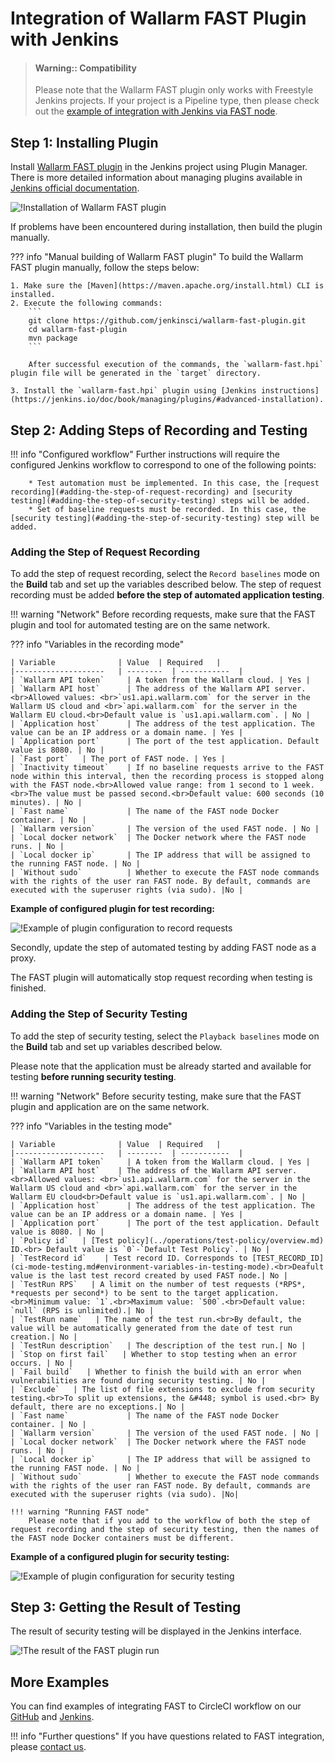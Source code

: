 [fast-node-token]:              ../operations/create-node.md
[fast-ci-mode-record]:          ci-mode-recording.md#environment-variables-in-recording-mode

[mail-to-us]:                   mailto:support@wallarm.com
[fast-examples-github]:         https://github.com/wallarm/fast-examples 
[fast-example-jenkins]:         https://jenkinsfast.demo.wallarm.com/

[jenkins-plugin-wallarm-fast]:   https://plugins.jenkins.io/wallarm-fast/

[jenkins-plugin-install]:       ../../images/fast/poc/common/examples/jenkins-plugin/jenkins-plugin-install.png
[jenkins-plugin-record-params]: ../../images/fast/poc/common/examples/jenkins-plugin/jenkins-plugin-record-params.png
[jenkins-plugin-playback-params]: ../../images/fast/poc/common/examples/jenkins-plugin/jenkins-plugin-playback-params.png
[jenkins-manage-plugin]:        https://jenkins.io/doc/book/managing/plugins/
[fast-example-jenkins-plugin-result]:  ../../images/fast/poc/common/examples/jenkins-plugin/jenkins-plugin-result.png
[fast-jenkins-cimode]:          examples/jenkins-cimode.md

# Integration of Wallarm FAST Plugin with Jenkins

> ####  Warning:: Compatibility
>
> Please note that the Wallarm FAST plugin only works with Freestyle Jenkins projects.
> If your project is a Pipeline type, then please check out the [example of integration with Jenkins via FAST node][fast-jenkins-cimode].
>

## Step 1: Installing Plugin

Install [Wallarm FAST plugin][jenkins-plugin-wallarm-fast] in the Jenkins project using Plugin Manager. There is more detailed information about managing plugins available in [Jenkins official documentation][jenkins-manage-plugin].

![!Installation of Wallarm FAST plugin][jenkins-plugin-install]

If problems have been encountered during installation, then build the plugin manually.

??? info "Manual building of Wallarm FAST plugin"
    To build the Wallarm FAST plugin manually, follow the steps below:

    1. Make sure the [Maven](https://maven.apache.org/install.html) CLI is installed.
    2. Execute the following commands:
        ```
        git clone https://github.com/jenkinsci/wallarm-fast-plugin.git
        cd wallarm-fast-plugin
        mvn package
        ```
        
        After successful execution of the commands, the `wallarm-fast.hpi` plugin file will be generated in the `target` directory.

    3. Install the `wallarm-fast.hpi` plugin using [Jenkins instructions](https://jenkins.io/doc/book/managing/plugins/#advanced-installation).

## Step 2: Adding Steps of Recording and Testing

!!! info "Configured workflow"
    Further instructions will require the configured Jenkins workflow to correspond to one of the following points:

        * Test automation must be implemented. In this case, the [request recording](#adding-the-step-of-request-recording) and [security testing](#adding-the-step-of-security-testing) steps will be added.
        * Set of baseline requests must be recorded. In this case, the [security testing](#adding-the-step-of-security-testing) step will be added.

### Adding the Step of Request Recording

To add the step of request recording, select the `Record baselines` mode on the **Build** tab and set up the variables described below. The step of request recording must be added **before the step of automated application testing**.

!!! warning "Network"
    Before recording requests, make sure that the FAST plugin and tool for automated testing are on the same network.

??? info "Variables in the recording mode"

    | Variable              | Value  | Required   |
    |--------------------   | --------  | -----------  |
    | `Wallarm API token`     | A token from the Wallarm cloud. | Yes |
    | `Wallarm API host`      | The address of the Wallarm API server. <br>Allowed values: <br>`us1.api.wallarm.com` for the server in the Wallarm US cloud and <br>`api.wallarm.com` for the server in the Wallarm EU cloud.<br>Default value is `us1.api.wallarm.com`. | No |
    | `Application host`      | The address of the test application. The value can be an IP address or a domain name. | Yes |
    | `Application port`      | The port of the test application. Default value is 8080. | No |
    | `Fast port`   | The port of FAST node. | Yes |
    | `Inactivity timeout`    | If no baseline requests arrive to the FAST node within this interval, then the recording process is stopped along with the FAST node.<br>Allowed value range: from 1 second to 1 week.<br>The value must be passed second.<br>Default value: 600 seconds (10 minutes). | No |
    | `Fast name`             | The name of the FAST node Docker container. | No |
    | `Wallarm version`       | The version of the used FAST node. | No |
    | `Local docker network`  | The Docker network where the FAST node runs. | No |
    | `Local docker ip`       | The IP address that will be assigned to the running FAST node. | No |
    | `Without sudo`          | Whether to execute the FAST node commands with the rights of the user ran FAST node. By default, commands are executed with the superuser rights (via sudo). |No |

**Example of configured plugin for test recording:**

![!Example of plugin configuration to record requests][jenkins-plugin-record-params]

Secondly, update the step of automated testing by adding FAST node as a proxy.

The FAST plugin will automatically stop request recording when testing is finished.

### Adding the Step of Security Testing

To add the step of security testing, select the `Playback baselines` mode on the **Build** tab and set up variables described below. 

Please note that the application must be already started and available for testing **before running security testing**.

!!! warning "Network"
    Before security testing, make sure that the FAST plugin and application are on the same network.

??? info "Variables in the testing mode"

    | Variable              | Value  | Required   |
    |--------------------   | --------  | -----------  |
    | `Wallarm API token`     | A token from the Wallarm cloud. | Yes |
    | `Wallarm API host`    | The address of the Wallarm API server. <br>Allowed values: <br>`us1.api.wallarm.com` for the server in the Wallarm US cloud and <br>`api.wallarm.com` for the server in the Wallarm EU cloud<br>Default value is `us1.api.wallarm.com`. | No |
    | `Application host`      | The address of the test application. The value can be an IP address or a domain name. | Yes |
    | `Application port`      | The port of the test application. Default value is 8080. | No |
    | `Policy id`   | [Test policy](../operations/test-policy/overview.md) ID.<br> Default value is `0`-`Default Test Policy`. | No |
    | `TestRecord id`    | Test record ID. Corresponds to [TEST_RECORD_ID](ci-mode-testing.md#environment-variables-in-testing-mode).<br>Deafult value is the last test record created by used FAST node.| No |
    | `TestRun RPS`   | A limit on the number of test requests (*RPS*, *requests per second*) to be sent to the target application.<br>Minimum value: `1`.<br>Maximum value: `500`.<br>Default value: `null` (RPS is unlimited).| No |
    | `TestRun name`   | The name of the test run.<br>By default, the value will be automatically generated from the date of test run creation.| No |
    | `TestRun description`   | The description of the test run.| No |
    | `Stop on first fail`   | Whether to stop testing when an error occurs. | No |
    | `Fail build`   | Whether to finish the build with an error when vulnerabilities are found during security testing. | No |
    | `Exclude`   | The list of file extensions to exclude from security testing.<br>To split up extensions, the &#448; symbol is used.<br> By default, there are no exceptions.| No |
    | `Fast name`             | The name of the FAST node Docker container. | No |
    | `Wallarm version`       | The version of the used FAST node. | No |
    | `Local docker network`  | The Docker network where the FAST node runs. | No |
    | `Local docker ip`       | The IP address that will be assigned to the running FAST node. | No |
    | `Without sudo`          | Whether to execute the FAST node commands with the rights of the user ran FAST node. By default, commands are executed with the superuser rights (via sudo). |No|

    !!! warning "Running FAST node"
        Please note that if you add to the workflow of both the step of request recording and the step of security testing, then the names of the FAST node Docker containers must be different.

**Example of a configured plugin for security testing:**

![!Example of plugin configuration for security testing][jenkins-plugin-playback-params]

## Step 3: Getting the Result of Testing

The result of security testing will be displayed in the Jenkins interface.

![!The result of the FAST plugin run][fast-example-jenkins-plugin-result]

## More Examples

You can find examples of integrating FAST to CircleCI workflow on our [GitHub][fast-examples-github] and [Jenkins][fast-example-jenkins].

!!! info "Further questions"
    If you have questions related to FAST integration, please [contact us][mail-to-us].
